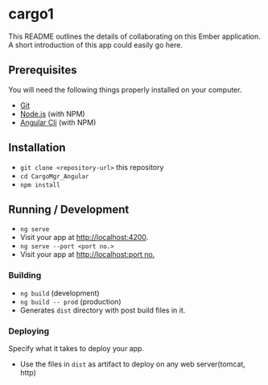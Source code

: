 # cargo1

This README outlines the details of collaborating on this Ember application.
A short introduction of this app could easily go here.

## Prerequisites

You will need the following things properly installed on your computer.

* [Git](https://git-scm.com/)
* [Node.js](https://nodejs.org/) (with NPM)
* [Angular Cli](https://angular.io/) (with NPM)

## Installation

* `git clone <repository-url>` this repository
* `cd CargoMgr_Angular`
* `npm install`


## Running / Development

* `ng serve`
* Visit your app at [http://localhost:4200](http://localhost:4200).
* `ng serve --port <port no.>`
* Visit your app at [http://localhost:port no.](http://localhost:portno)



### Building

* `ng build` (development)
* `ng build -- prod` (production)
* Generates `dist` directory with post build files in it.

### Deploying

Specify what it takes to deploy your app.
* Use the files in `dist` as artifact to deploy on any web server(tomcat, http)
